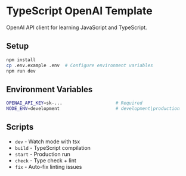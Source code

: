 # TypeScript OpenAI Template

OpenAI API client for learning JavaScript and TypeScript.

## Setup

```bash
npm install
cp .env.example .env  # Configure environment variables
npm run dev
```

## Environment Variables

```bash
OPENAI_API_KEY=sk-...                    # Required
NODE_ENV=development                     # development|production
```

## Scripts

- `dev` - Watch mode with tsx
- `build` - TypeScript compilation
- `start` - Production run
- `check` - Type check + lint
- `fix` - Auto-fix linting issues 